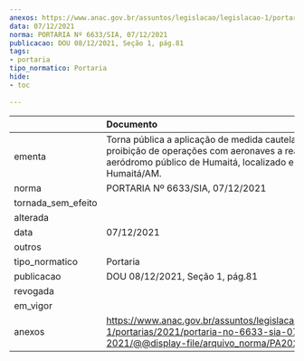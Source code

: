 ```yaml
---
anexos: https://www.anac.gov.br/assuntos/legislacao/legislacao-1/portarias/2021/portaria-no-6633-sia-07-12-2021/@@display-file/arquivo_norma/PA2021-6633.pdf
data: 07/12/2021
norma: PORTARIA Nº 6633/SIA, 07/12/2021
publicacao: DOU 08/12/2021, Seção 1, pág.81
tags:
- portaria
tipo_normatico: Portaria
hide: 
- toc 
 
---
```


|                    | Documento                                                                                                                                                |
|:-------------------|:---------------------------------------------------------------------------------------------------------------------------------------------------------|
| ementa             | Torna pública a aplicação de medida cautelar de proibição de operações com aeronaves a reação no aeródromo público de Humaitá, localizado em Humaitá/AM. |
| norma              | PORTARIA Nº 6633/SIA, 07/12/2021                                                                                                                         |
| tornada_sem_efeito |                                                                                                                                                          |
| alterada           |                                                                                                                                                          |
| data               | 07/12/2021                                                                                                                                               |
| outros             |                                                                                                                                                          |
| tipo_normatico     | Portaria                                                                                                                                                 |
| publicacao         | DOU 08/12/2021, Seção 1, pág.81                                                                                                                          |
| revogada           |                                                                                                                                                          |
| em_vigor           |                                                                                                                                                          |
| anexos             | https://www.anac.gov.br/assuntos/legislacao/legislacao-1/portarias/2021/portaria-no-6633-sia-07-12-2021/@@display-file/arquivo_norma/PA2021-6633.pdf     |